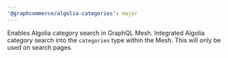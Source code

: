 ```yaml
---
'@graphcommerce/algolia-categories': major
---
```


Enables Algolia category search in GraphQL Mesh. Integrated Algolia category search into the `categories` type within the Mesh. This will only be used on search pages.
